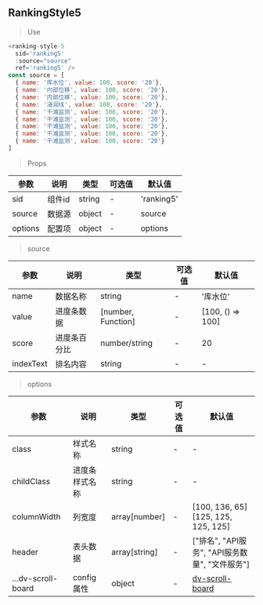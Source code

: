 ## RankingStyle5

> Use
```javascript
<ranking-style-5
  sid='ranking5'
  :source="source"
  ref='ranking5' />
const source = [
  { name: '库水位', value: 100, score: '20'},
  { name: '内部位移', value: 100, score: '20'},
  { name: '内部位移', value: 100, score: '20'},
  { name: '浸润线', value: 100, score: '20'},
  { name: '干滩监测', value: 100, score: '20'},
  { name: '干滩监测', value: 100, score: '20'},
  { name: '干滩监测', value: 100, score: '20'},
  { name: '干滩监测', value: 100, score: '20'},
  { name: '干滩监测', value: 100, score: '20'}
]
```

> Props

参数|说明|类型|可选值|默认值
-|-|-|-|-|
sid|组件id|string|-|'ranking5'
source|数据源|object|-|source
options|配置项|object|-|options

> source

参数|说明|类型|可选值|默认值
-|-|-|-|-|
name|数据名称|string|-|'库水位'
value|进度条数据|[number, Function]|-|[100, () => 100]
score|进度条百分比|number/string|-|20
indexText|排名内容|string|-|-

> options

参数|说明|类型|可选值|默认值
-|-|-|-|-|
class|样式名称|string|-|-
childClass|进度条样式名称|string|-|-
columnWidth|列宽度|array[number]|-|[100, 136, 65][125, 125, 125, 125]
header|表头数据|array[string]|-|["排名", "API服务", "API服务数量", "文件服务"]
...dv-scroll-board|config属性|object|-|[dv-scroll-board](http://datav.jiaminghi.com/guide/scrollBoard.html#config%E5%B1%9E%E6%80%A7)

